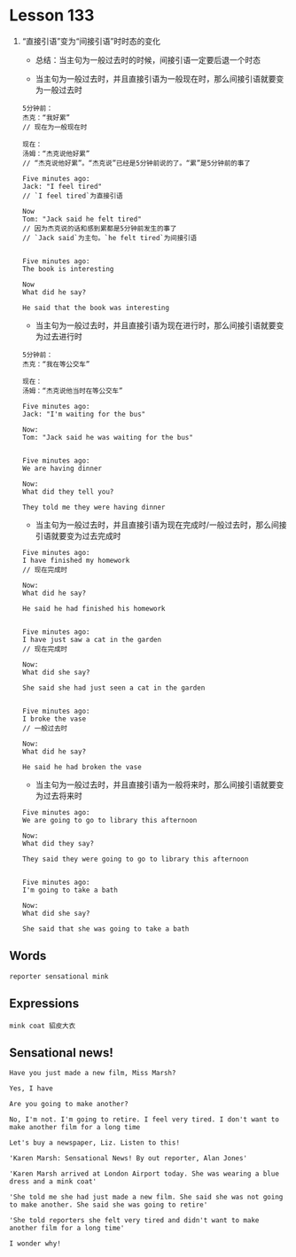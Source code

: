 # Lesson 133

1. “直接引语”变为“间接引语”时时态的变化

   - 总结：当主句为一般过去时的时候，间接引语一定要后退一个时态

   - 当主句为一般过去时，并且直接引语为一般现在时，那么间接引语就要变为一般过去时

   ```
   5分钟前：
   杰克：“我好累”
   // 现在为一般现在时

   现在：
   汤姆：“杰克说他好累”
   // “杰克说他好累”。“杰克说”已经是5分钟前说的了。“累”是5分钟前的事了
   ```

   ```
   Five minutes ago:
   Jack: "I feel tired"
   // `I feel tired`为直接引语

   Now
   Tom: "Jack said he felt tired"
   // 因为杰克说的话和感到累都是5分钟前发生的事了
   // `Jack said`为主句。`he felt tired`为间接引语


   Five minutes ago:
   The book is interesting

   Now
   What did he say?

   He said that the book was interesting
   ```

   - 当主句为一般过去时，并且直接引语为现在进行时，那么间接引语就要变为过去进行时

   ```
   5分钟前：
   杰克：“我在等公交车”

   现在：
   汤姆：“杰克说他当时在等公交车”
   ```

   ```
   Five minutes ago:
   Jack: "I'm waiting for the bus"

   Now:
   Tom: "Jack said he was waiting for the bus"


   Five minutes ago:
   We are having dinner

   Now:
   What did they tell you?

   They told me they were having dinner
   ```

   - 当主句为一般过去时，并且直接引语为现在完成时/一般过去时，那么间接引语就要变为过去完成时

   ```
   Five minutes ago:
   I have finished my homework
   // 现在完成时

   Now:
   What did he say?

   He said he had finished his homework


   Five minutes ago:
   I have just saw a cat in the garden
   // 现在完成时

   Now:
   What did she say?

   She said she had just seen a cat in the garden


   Five minutes ago:
   I broke the vase
   // 一般过去时

   Now:
   What did he say?

   He said he had broken the vase
   ```

   - 当主句为一般过去时，并且直接引语为一般将来时，那么间接引语就要变为过去将来时

   ```
   Five minutes ago:
   We are going to go to library this afternoon

   Now:
   What did they say?

   They said they were going to go to library this afternoon


   Five minutes ago:
   I'm going to take a bath

   Now:
   What did she say?

   She said that she was going to take a bath
   ```

## Words

```
reporter sensational mink
```

## Expressions

```
mink coat 貂皮大衣
```

## Sensational news!

```
Have you just made a new film, Miss Marsh?

Yes, I have

Are you going to make another?

No, I'm not. I'm going to retire. I feel very tired. I don't want to make another film for a long time

Let's buy a newspaper, Liz. Listen to this!

'Karen Marsh: Sensational News! By out reporter, Alan Jones'

'Karen Marsh arrived at London Airport today. She was wearing a blue dress and a mink coat'

'She told me she had just made a new film. She said she was not going to make another. She said she was going to retire'

'She told reporters she felt very tired and didn't want to make another film for a long time'

I wonder why!
```
